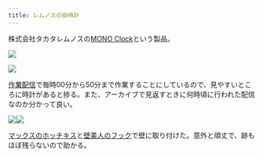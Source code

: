 ```yaml
---
title: レムノスの掛時計
---
```

株式会社タカタレムノスの[MONO Clock](https://www.amazon.co.jp/dp/B004UIT8BK)という製品。

![](https://lh3.googleusercontent.com/YtLnrICFLErWgQkY9V_N187R7UyzxMwfxlJ436udOoTjyRVB1nE_UDj5pRYvGtl0p_2PBciItyWlJe9cp6-D-xKVRbfp2xVSIS5U-1jpKyCg4m01krHiYKIILl6YiwjMsi8w9KVHU064K4eDBA)

![](https://lh5.googleusercontent.com/SbD9y8YODPqSCW35ER3TbwUlSFjswZDFYniTuisdBSL3CP55JyALXI7B42SlklHI2p-2LyNDM1xbeB8n9mrZU3TyD_YecdYRgMSnbcGMcnozdXA99GEpR6K9-nqAR6q7jZb_UzA5KI7i0M5-gQ)

[作業配信](https://www.youtube.com/channel/UC5s-KpSDGzxWPWNv94PnJHw)で毎時00分から50分まで作業することにしているので、見やすいところに時計があると捗る。また、アーカイブで見返すときに何時頃に行われた配信なのか分かって良い。

![](https://lh3.googleusercontent.com/U4BaQpM2wmFJxjDQ0jxrTPL8qCzVhAn4BEMaU-xSnT-x9z2W81nahy6bud7qTrqKbDENv7JVahjVfX-HAB_H1y3TG8aJkPK4cqU0bu2_uXTHSTb5j2eAAJ9RFPYDlQ0u1GoQlfRBM29TLB43cw)![](https://lh3.googleusercontent.com/oA8Czt4kL4f09i9NU0cpgJ6-efBb-SfTTnbm-johfIgngHNN4boAUa2oVedYG35zaI9qhIVO8vJlbWksYS6hr7_kOncY9TJ5HsdrnfJrPNH5AcEJjpL_qv9IJ7Gy9i7JXWKXqSrCarglBFSIAA)

[マックスのホッチキス](https://www.amazon.co.jp/dp/B000O9WRWG)と[壁美人のフック](https://www.amazon.co.jp/dp/B00CU78TDG)で壁に取り付けた。意外と頑丈で、跡もほぼ残らないので助かる。
